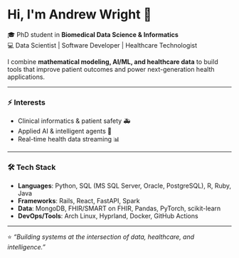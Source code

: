 # Hi, I'm Andrew Wright 👋  

🎓 PhD student in **Biomedical Data Science & Informatics**  
💻 Data Scientist | Software Developer | Healthcare Technologist  

I combine **mathematical modeling, AI/ML, and healthcare data** to build tools that improve patient outcomes and power next-generation health applications.  

---

### ⚡ Interests
- Clinical informatics & patient safety 🚑  
- Applied AI & intelligent agents 🤖  
- Real-time health data streaming 📊  

---

### 🛠️ Tech Stack
- **Languages**: Python, SQL (MS SQL Server, Oracle, PostgreSQL), R, Ruby, Java
- **Frameworks**: Rails, React, FastAPI, Spark  
- **Data**: MongoDB, FHIR/SMART on FHIR, Pandas, PyTorch, scikit-learn  
- **DevOps/Tools**: Arch Linux, Hyprland, Docker, GitHub Actions   

---
⭐️ *“Building systems at the intersection of data, healthcare, and intelligence.”*  
